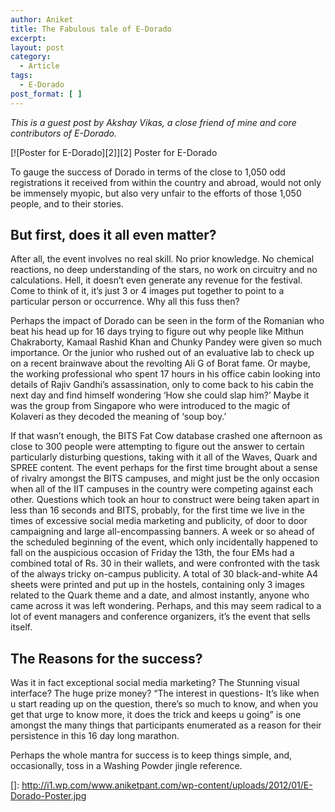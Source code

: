 ```yaml
---
author: Aniket
title: The Fabulous tale of E-Dorado
excerpt:
layout: post
category:
  - Article
tags:
  - E-Dorado
post_format: [ ]
---
```

*This is a guest post by Akshay Vikas, a close friend of mine and core contributors of E-Dorado.*

[![Poster for E-Dorado][2]][2]
Poster for E-Dorado

To gauge the success of Dorado in terms of the close to 1,050 odd registrations it received from within the country and abroad, would not only be immensely myopic, but also very unfair to the efforts of those 1,050 people, and to their stories.

## But first, does it all even matter?

After all, the event involves no real skill. No prior knowledge. No chemical reactions, no deep understanding of the stars, no work on circuitry and no calculations. Hell, it doesn’t even generate any revenue for the festival. Come to think of it, it’s just 3 or 4 images put together to point to a particular person or occurrence. Why all this fuss then?

Perhaps the impact of Dorado can be seen in the form of the Romanian who beat his head up for 16 days trying to figure out why people like Mithun Chakraborty, Kamaal Rashid Khan and Chunky Pandey were given so much importance. Or the junior who rushed out of an evaluative lab to check up on a recent brainwave about the revolting Ali G of Borat fame. Or maybe, the working professional who spent 17 hours in his office cabin looking into details of Rajiv Gandhi’s assassination, only to come back to his cabin the next day and find himself wondering ‘How she could slap him?’ Maybe it was the group from Singapore who were introduced to the magic of Kolaveri as they decoded the meaning of ‘soup boy.’

If that wasn’t enough, the BITS Fat Cow database crashed one afternoon as close to 300 people were attempting to figure out the answer to certain particularly disturbing questions, taking with it all of the Waves, Quark and SPREE content. The event perhaps for the first time brought about a sense of rivalry amongst the BITS campuses, and might just be the only occasion when all of the IIT campuses in the country were competing against each other. Questions which took an hour to construct were being taken apart in less than 16 seconds and BITS, probably, for the first time we live in the times of excessive social media marketing and publicity, of door to door campaigning and large all-encompassing banners. A week or so ahead of the scheduled beginning of the event, which only incidentally happened to fall on the auspicious occasion of Friday the 13th, the four EMs had a combined total of Rs. 30 in their wallets, and were confronted with the task of the always tricky on-campus publicity. A total of 30 black-and-white A4 sheets were printed and put up in the hostels, containing only 3 images related to the Quark theme and a date, and almost instantly, anyone who came across it was left wondering. Perhaps, and this may seem radical to a lot of event managers and conference organizers, it’s the event that sells itself.

## The Reasons for the success?

Was it in fact exceptional social media marketing? The Stunning visual interface? The huge prize money? “The interest in questions- It’s like when u start reading up on the question, there’s so much to know, and when you get that urge to know more, it does the trick and keeps u going” is one amongst the many things that participants enumerated as a reason for their persistence in this 16 day long marathon.

Perhaps the whole mantra for success is to keep things simple, and, occasionally, toss in a Washing Powder jingle reference.

 []: http://i1.wp.com/www.aniketpant.com/wp-content/uploads/2012/01/E-Dorado-Poster.jpg